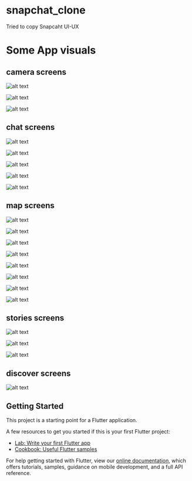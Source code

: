 # snapchat_clone

Tried to copy Snapcaht UI-UX

# Some App visuals
 
 ## camera screens
![alt text](img/1.png)

![alt text](img/2.png)

![alt text](img/3.png)

 ## chat screens
![alt text](img/4.png)

![alt text](img/5.png)

![alt text](img/6.png)

![alt text](img/7.png)

![alt text](img/8.png)

 ## map screens
![alt text](img/9.png)

![alt text](img/10.png)

![alt text](img/11.png)

![alt text](img/12.png)

![alt text](img/13.png)

![alt text](img/14.png)

![alt text](img/15.png)

![alt text](img/16.png)


 ## stories screens
![alt text](img/17.png)

![alt text](img/18.png)

![alt text](img/19.png)

 ## discover screens
![alt text](img/20.png)



## Getting Started
This project is a starting point for a Flutter application.

A few resources to get you started if this is your first Flutter project:

- [Lab: Write your first Flutter app](https://flutter.dev/docs/get-started/codelab)
- [Cookbook: Useful Flutter samples](https://flutter.dev/docs/cookbook)

For help getting started with Flutter, view our
[online documentation](https://flutter.dev/docs), which offers tutorials,
samples, guidance on mobile development, and a full API reference.
